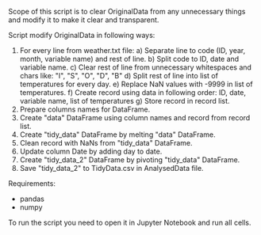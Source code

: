 Scope of this script is to clear OriginalData from any unnecessary things and modify it to make it clear and transparent.

Script modify OriginalData in following ways:
1. For every line from weather.txt file:
    a) Separate line to code (ID, year, month, variable name) and rest of line.
    b) Split code to ID, date and variable name.
    c) Clear rest of line from unnecessary whitespaces and chars like: "I", "S", "O", "D", "B"
    d) Split rest of line into list of temperatures for every day.
    e) Replace NaN values with -9999 in list of temperatures.
    f) Create record using data in following order: ID, date, variable name, list of temperatures
    g) Store record in record list.
2. Prepare columns names for DataFrame.
3. Create "data" DataFrame using column names and record from record list.
4. Create "tidy_data" DataFrame by melting "data" DataFrame.
5. Clean record with NaNs from "tidy_data" DataFrame.
6. Update column Date by adding day to date.
7. Create "tidy_data_2" DataFrame by pivoting "tidy_data" DataFrame.
8. Save "tidy_data_2" to TidyData.csv in AnalysedData file.

Requirements:
- pandas
- numpy

To run the script you need to open it in Jupyter Notebook and run all cells.
